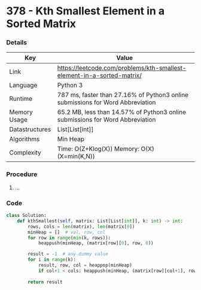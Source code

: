 # 378 - Kth Smallest Element in a Sorted Matrix

### Details

| Key | Value |
| --- | ----- |
| Link | https://leetcode.com/problems/kth-smallest-element-in-a-sorted-matrix/
| Language | Python 3
| Runtime | 787 ms, faster than 27.16% of Python3 online submissions for Word Abbreviation
| Memory Usage | 65.2 MB, less than 14.57% of Python3 online submissions for Word Abbreviation
| Datastructures | List[List[int]]
| Algorithms | Min Heap
| Complexity | Time: O(Z+Klog(X)) Memory: O(X) (X=min(K,N))

### Procedure

1. ...

### Code

```python
class Solution:
    def kthSmallest(self, matrix: List[List[int]], k: int) -> int:
        rows, cols = len(matrix), len(matrix[0])
        minHeap = []  # val, row, col
        for row in range(min(k, rows)):
            heappush(minHeap, (matrix[row][0], row, 0))

        result = -1  # any dummy value
        for i in range(k):
            result, row, col = heappop(minHeap)
            if col+1 < cols: heappush(minHeap, (matrix[row][col+1], row, col+1))
        
        return result
```

